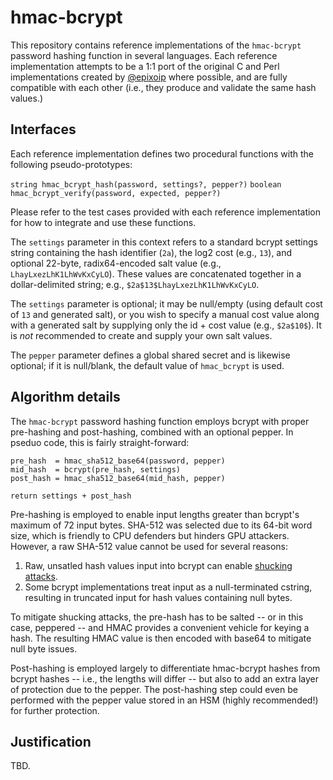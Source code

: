 # hmac-bcrypt

This repository contains reference implementations of the `hmac-bcrypt` password hashing function in several languages. Each reference implementation attempts to be a 1:1 port of the original C and Perl implementations created by [@epixoip]( https://github.com/epixoip ) where possible, and are fully compatible with each other (i.e., they produce and validate the same hash values.)

## Interfaces

Each reference implementation defines two procedural functions with the following pseudo-prototypes:

`string hmac_bcrypt_hash(password, settings?, pepper?)`
`boolean hmac_bcrypt_verify(password, expected, pepper?)`

Please refer to the test cases provided with each reference implementation for how to integrate and use these functions. 

The `settings` parameter in this context refers to a standard bcrypt settings string containing the hash identifier (`2a`), the log2 cost (e.g., `13`), and optional 22-byte, radix64-encoded salt value (e.g., `LhayLxezLhK1LhWvKxCyLO`). These values are concatenated together in a dollar-delimited string; e.g., `$2a$13$LhayLxezLhK1LhWvKxCyLO`.

The `settings` parameter is optional; it may be null/empty (using default cost of `13` and generated salt), or you wish to specify a manual cost value along with a generated salt by supplying only the id + cost value (e.g., `$2a$10$`). It is *not* recommended to create and supply your own salt values.

The `pepper` parameter defines a global shared secret and is likewise optional; if it is null/blank, the default value of `hmac_bcrypt` is used. 

## Algorithm details

The `hmac-bcrypt` password hashing function employs bcrypt with proper pre-hashing and post-hashing, combined with an optional pepper. In pseduo code, this is fairly straight-forward:

```
pre_hash  = hmac_sha512_base64(password, pepper)
mid_hash  = bcrypt(pre_hash, settings)
post_hash = hmac_sha512_base64(mid_hash, pepper)

return settings + post_hash
```

Pre-hashing is employed to enable input lengths greater than bcrypt's maximum of 72 input bytes. SHA-512 was selected due to its 64-bit word size, which is friendly to CPU defenders but hinders GPU attackers. However, a raw SHA-512 value cannot be used for several reasons:

1. Raw, unsatled hash values input into bcrypt can enable [shucking attacks]( https://superuser.com/questions/1561434/how-do-i-crack-a-double-encrypted-hash/1561612#1561612 ).
2. Some bcrypt implementations treat input as a null-terminated cstring, resulting in truncated input for hash values containing null bytes. 

To mitigate shucking attacks, the pre-hash has to be salted -- or in this case, peppered -- and HMAC provides a convenient vehicle for keying a hash. The resulting HMAC value is then encoded with base64 to mitigate null byte issues. 

Post-hashing is employed largely to differentiate hmac-bcrypt hashes from bcrypt hashes -- i.e., the lengths will differ -- but also to add an extra layer of protection due to the pepper. The post-hashing step could even be performed with the pepper value stored in an HSM (highly recommended!) for further protection. 

## Justification

TBD.
